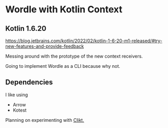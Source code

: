 # Wordle with Kotlin Context

## Kotlin 1.6.20
https://blog.jetbrains.com/kotlin/2022/02/kotlin-1-6-20-m1-released/#try-new-features-and-provide-feedback

Messing around with the prototype of the new context receivers.

Going to implement Wordle as a CLI because why not.

## Dependencies
I like using
- Arrow
- Kotest

Planning on experimenting with [Clikt.](https://ajalt.github.io/clikt/)